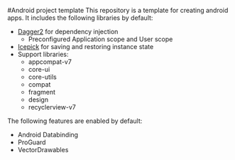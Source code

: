 #Android project template
This repository is a template for creating android apps. It includes the following libraries by default:

- [Dagger2](https://github.com/google/dagger) for dependency injection
	- Preconfigured Application scope and User scope
- [Icepick](https://github.com/frankiesardo/icepick) for saving and restoring instance state
- Support libraries:
	- appcompat-v7
	- core-ui
	- core-utils
	- compat
	- fragment
	- design
	- recyclerview-v7

The following features are enabled by default:

- Android Databinding
- ProGuard
- VectorDrawables